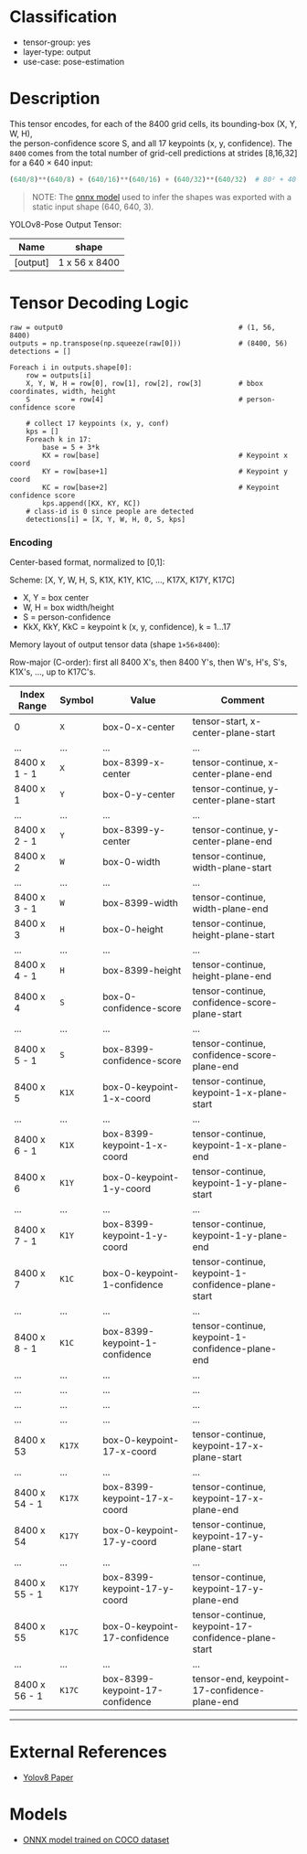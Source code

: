# Classification
- tensor-group: yes
- layer-type: output
- use-case: pose-estimation

# Description

This tensor encodes, for each of the 8400 grid cells, its bounding-box (X, Y, W, H),  
the person-confidence score S, and all 17 keypoints (x, y, confidence). The `8400` comes 
from the total number of grid-cell predictions at strides [8,16,32] for a 640 × 640 input:
```python
(640/8)**(640/8) + (640/16)**(640/16) + (640/32)**(640/32)  # 80² + 40² + 20² = 8400
```
> NOTE: The [onnx model](https://gitlab.collabora.com/gstreamer/onnx-models/-/blob/master/models/yolov8s-pose.onnx) used to infer the shapes was exported with a static input shape (640, 640, 3).

YOLOv8-Pose Output Tensor:

| Name          | shape               |
|---            | ---                 |
| [output]      | 1 x 56 x 8400       |


# Tensor Decoding Logic

```
raw = output0                                           # (1, 56, 8400)
outputs = np.transpose(np.squeeze(raw[0]))              # (8400, 56)
detections = []

Foreach i in outputs.shape[0]:
    row = outputs[i]
    X, Y, W, H = row[0], row[1], row[2], row[3]         # bbox coordinates, width, height     
    S          = row[4]                                 # person-confidence score

    # collect 17 keypoints (x, y, conf)
    kps = []
    Foreach k in 17:
        base = 5 + 3*k
        KX = row[base]                                  # Keypoint x coord
        KY = row[base+1]                                # Keypoint y coord
        KC = row[base+2]                                # Keypoint confidence score
        kps.append([KX, KY, KC])
    # class-id is 0 since people are detected
    detections[i] = [X, Y, W, H, 0, S, kps]
```

### Encoding

Center-based format, normalized to [0,1]:

Scheme: [X, Y, W, H, S, K1X, K1Y, K1C, ..., K17X, K17Y, K17C]

- X, Y = box center
- W, H = box width/height
- S = person-confidence
- KkX, KkY, KkC = keypoint k (x, y, confidence), k = 1...17

Memory layout of output tensor data (shape `1×56×8400`):

Row-major (C-order): first all 8400 X's, then 8400 Y's, then W's, H's, S's, K1X's, ..., up to K17C's.

| Index Range                     | Symbol | Value                     | Comment                                      |
|---------------------------------|--------|---------------------------|----------------------------------------------|
| 0                               | `X`    | box-0-x-center                 | tensor-start, x-center-plane-start           |
|...                              | ...    | ...                            | ...                                          |
| 8400 x 1 - 1                    | `X`    | box-8399-x-center              | tensor-continue, x-center-plane-end          |
| 8400 x 1                        | `Y`    | box-0-y-center                 | tensor-continue, y-center-plane-start        |
|...                              | ...    | ...                            | ...                                          |
| 8400 x 2 - 1                    | `Y`    | box-8399-y-center              | tensor-continue, y-center-plane-end          |
| 8400 x 2                        | `W`    | box-0-width                    | tensor-continue, width-plane-start           |
|...                              | ...    | ...                            | ...                                          |
| 8400 x 3 - 1                    | `W`    | box-8399-width                 | tensor-continue, width-plane-end             |
| 8400 x 3                        | `H`    | box-0-height                   | tensor-continue, height-plane-start          |
|...                              | ...    | ...                            | ...                                          |
| 8400 x 4 - 1                    | `H`    | box-8399-height                | tensor-continue, height-plane-end            |
| 8400 x 4                        | `S`    | box-0-confidence-score         | tensor-continue, confidence-score-plane-start      |
|...                              | ...    | ...                            | ...                                          |
| 8400 x 5 - 1                    | `S`    | box-8399-confidence-score      | tensor-continue, confidence-score-plane-end      |
| 8400 x 5                        | `K1X`  | box-0-keypoint-1-x-coord       | tensor-continue, keypoint-1-x-plane-start      |
|...                              | ...    | ...                            | ...                                          |
| 8400 x 6 - 1                    | `K1X`  | box-8399-keypoint-1-x-coord    | tensor-continue, keypoint-1-x-plane-end      |
| 8400 x 6                        | `K1Y`  | box-0-keypoint-1-y-coord       | tensor-continue, keypoint-1-y-plane-start      |
|...                              | ...    | ...                            | ...                                          |
| 8400 x 7 - 1                    | `K1Y`  | box-8399-keypoint-1-y-coord    | tensor-continue, keypoint-1-y-plane-end      |
| 8400 x 7                        | `K1C`  | box-0-keypoint-1-confidence    | tensor-continue, keypoint-1-confidence-plane-start      |
|...                              | ...    | ...                            | ...                                          |
| 8400 x 8 - 1                    | `K1C`  | box-8399-keypoint-1-confidence | tensor-continue, keypoint-1-confidence-plane-end      |
|...                              | ...    | ...                       | ...                                          |
|...                              | ...    | ...                       | ...                                          |
|...                              | ...    | ...                       | ...                                          |
|...                              | ...    | ...                       | ...                                          |
| 8400 x 53                       | `K17X` | box-0-keypoint-17-x-coord  | tensor-continue, keypoint-17-x-plane-start      |
|...                              | ...    | ...                       | ...                                          |
| 8400 x 54 - 1                   | `K17X` | box-8399-keypoint-17-x-coord | tensor-continue, keypoint-17-x-plane-end      |
| 8400 x 54                       | `K17Y` | box-0-keypoint-17-y-coord  | tensor-continue, keypoint-17-y-plane-start      |
|...                              | ...    | ...                       | ...                                          |
| 8400 x 55 - 1                   | `K17Y` | box-8399-keypoint-17-y-coord | tensor-continue, keypoint-17-y-plane-end      |
| 8400 x 55                       | `K17C` | box-0-keypoint-17-confidence  | tensor-continue, keypoint-17-confidence-plane-start      |
|...                              | ...    | ...                       | ...                                          |
| 8400 x 56 - 1                   | `K17C` | box-8399-keypoint-17-confidence | tensor-end, keypoint-17-confidence-plane-end      |


---

# External References

* [Yolov8 Paper](https://arxiv.org/pdf/2305.09972)

# Models

* [ONNX model trained on COCO dataset](https://gitlab.collabora.com/gstreamer/onnx-models/-/blob/master/models/yolov8s-pose.onnx)
